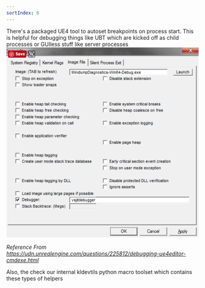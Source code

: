```yaml
---
sortIndex: 6
---
```


There's a packaged UE4 tool to autoset breakpoints on process start. This is helpful for debugging things like UBT which are kicked off as child processes or GUIless stuff like server processes
![GeneralDebug_DebugExternalProcess](../assets/GeneralDebug_DebugExternalProcess.png)

*Reference From <https://udn.unrealengine.com/questions/225812/debugging-ue4editor-cmdexe.html>*

Also, the check our internal kldevtils python macro toolset which contains these types of helpers
